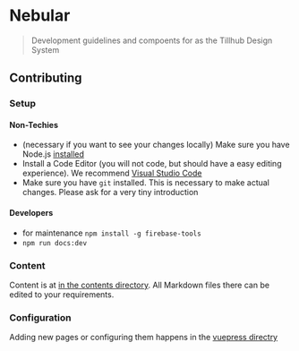 # Nebular

> Development guidelines and compoents for as the Tillhub Design System

## Contributing

### Setup

#### Non-Techies

* (necessary if you want to see your changes locally) Make sure you have Node.js [installed](https://nodejs.org/en/)
* Install a Code Editor (you will not code, but should have a easy editing experience). We recommend [Visual Studio Code](https://code.visualstudio.com/)
* Make sure you have `git` installed. This is necessary to make actual changes. Please ask for a very tiny introduction

#### Developers

* for maintenance `npm install -g firebase-tools`
* `npm run docs:dev`

### Content

Content is at [in the contents directory](https://github.com/tillhub/nebular/tree/master/docs). All Markdown files there can be edited to your requirements.

### Configuration

Adding new pages or configuring them happens in the [vuepress directry](https://github.com/tillhub/nebular/tree/master/docs/.vuepress)
